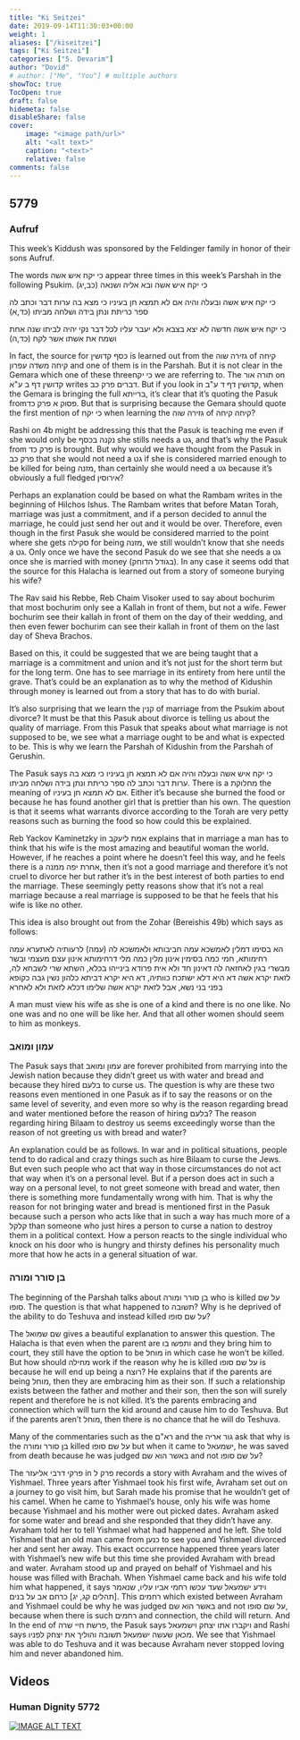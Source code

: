 ```yaml
---
title: "Ki Seitzei"
date: 2019-09-14T11:30:03+00:00
weight: 1
aliases: ["/kiseitzei"]
tags: ["Ki Seitzei"]
categories: ["5. Devarim"]
author: "Dovid"
# author: ["Me", "You"] # multiple authors
showToc: true
TocOpen: true
draft: false
hidemeta: false
disableShare: false
cover:
    image: "<image path/url>"
    alt: "<alt text>"
    caption: "<text>"
    relative: false
comments: false
---
```

 ## 5779
 ### Aufruf
This week’s Kiddush was sponsored by the Feldinger family in honor of their sons Aufruf.

The words כי יקח איש אשה appear three times in this week’s Parshah in the following Psukim.
כי יקח איש אשה ובא אליה ושנאה (כב,יג)

כי יקח איש אשה ובעלה והיה אם לא תמצא חן בעיניו כי  מצא בה ערות דבר וכתב לה ספר כריתת ונתן בידה ושלחה מביתו (כד,א)

כי יקח איש אשה חדשה לא יצא בצבא ולא יעבר עליו לכל דבר נקי יהיה לביתו שנה אחת ושמח את אשתו אשר  לקח (כד,ה)

In fact, the source for כסף קדושין is learned out from the גזירה שוה of קיחה קיחה משדה עפרון and one of them is in the Parshah. But it is not clear in the Gemara which one of these threeכי יקח  we are referring to. The תורה אור on קדושין דף ב ע"א writes דברים פרק כב. But if you look in קדושין דף ד ע"ב, when the Gemara is bringing the full ברייתא, it’s clear that it’s quoting the Pasuk fromפסוק א  פרק כד. But that is surprising because the Gemara should quote the first mention of כי יקח when learning the גזירה שוה of קיחה קיחה?

Rashi on 4b might be addressing this that the Pasuk is teaching me even if she would only be נקנה בכסף she stills needs a גט, and that’s why the Pasuk from פרק כד is brought. But why would we have thought from the Pasuk in פרק כב that she would not need a גט if she is considered married enough to be killed for being מזנה, than certainly she would need a גט because it’s obviously a full fledged אירוסין?  

Perhaps an explanation could be based on what the Rambam writes in the beginning of Hilchos Ishus. The Rambam writes that before Matan Torah, marriage was just a commitment, and if a person decided to annul the marriage, he could just send her out and it would be over. Therefore, even though in the first Pasuk she would be considered married to the point where she gets סקילה for being מזנה, we still wouldn’t know that she needs a גט. Only once we have the second Pasuk do we see that she needs a גט once she is married with money (בגודל הדוחק).
In any case it seems odd that the source for this Halacha is learned out from a story of someone burying his wife?

The Rav said his Rebbe, Reb Chaim Visoker used to say about bochurim that most bochurim only see a Kallah in front of them, but not a wife. Fewer bochurim see their kallah in front of them on the day of their wedding, and then even fewer bochurim can see their kallah in front of them on the last day of Sheva Brachos.

Based on this, it could be suggested that we are being taught that a marriage is a commitment and union and it’s not just for the short term but for the long term. One has to see marriage in its entirety from here until the grave. That’s could be an explanation as to why the method of Kidushin through money is learned out from a story that has to do with burial.

It’s also surprising that we learn the קנין of marriage from the Psukim about divorce? It must be that this Pasuk about divorce is telling us about the quality of marriage. From this Pasuk that speaks about what marriage is not supposed to be, we see what a marriage ought to be and what is expected to be. This is why we learn the Parshah of Kidushin from the Parshah of Gerushin.   

The Pasuk says כי יקח איש אשה ובעלה והיה אם לא תמצא חן בעיניו כי מצא בה ערות דבר וכתב לה ספר כריתת ונתן בידה ושלחה מביתו. There is a מחלוקת the meaning of אם לא תמצא חן בעיניו. Either it’s because she burned the food or because he has found another girl that is prettier than his own. The question is that it seems what warrants divorce according to the Torah are very petty reasons such as burning the food so how could this be explained.

Reb Yackov Kaminetzky in אמת ליעקב explains that in marriage a man has to think that his wife is the most amazing and beautiful woman the world. However, if he reaches a point where he doesn’t feel this way, and he feels there is a אחרת יפה ממנה, then it’s not a good marriage and therefore it’s not cruel to divorce her but rather it’s in the best interest of both parties to end the marriage. These seemingly petty reasons show that it’s not a real marriage because a real marriage is supposed to be that he feels that his wife is like no other.

This idea is also brought out from the Zohar (Bereishis 49b) which says as follows:

הא בסימו דמלין לאמשכא עמה חביבותא ולאמשכא לה (עמה) לרעותיה לאתערא עמה רחימותא, חמי כמה בסימין אינון מלין כמה מלי דרחימותא אינון עצם מעצמי ובשר מבשרי בגין לאחזאה לה דאינון חד ולא אית פרודא בינייהו בכלא, השתא שרי לשבחא לה, לזאת יקרא אשה דא היא דלא ישתכח כוותיה, דא היא יקרא דביתא כלהון נשין גבה כקופא בפני בני נשא, אבל לזאת יקרא אשה שלימו דכלא לזאת ולא לאחרא

A man must view his wife as she is one of a kind and there is no one like. No one was and no one will be like her. And that all other women should seem to him as monkeys.
 ### עמון ומואב
The Pasuk says that עמון ומואב are forever prohibited from marrying into the Jewish nation because they didn’t greet us with water and bread and because they hired בלעם to curse us. The question is why are these two reasons even mentioned in one Pasuk as if to say the reasons or on the same level of severity, and even more so why is the reason regarding bread and water mentioned before the reason of hiring בלעם? The reason regarding hiring Bilaam to destroy us seems exceedingly worse than the reason of not greeting us with bread and water?

An explanation could be as follows. In war and in political situations, people tend to do radical and crazy things such as hire Bilaam to curse the Jews. But even such people who act that way in those circumstances do not act that way when it’s on a personal level. But if a person does act in such a way on a personal level, to not greet someone with bread and water, then there is something more fundamentally wrong with him. That is why the reason for not bringing water and bread is mentioned first in the Pasuk because such a person who acts like that in such a way has much more of a קלקל than someone who just hires a person to curse a nation to destroy them in a political context. How a person reacts to the single individual who knock on his door who is hungry and thirsty defines his personality much more that how he acts in a general situation of war.
 ### בן סורר ומורה
The beginning of the Parshah talks about בן סורר ומורה who is killed על שם סופו. The question is that what happened to תשובה? Why is he deprived of the ability to do Teshuva and instead killed על שם סופו?

The שם שמואל gives a beautiful explanation to answer this question. The Halacha is that even when the parent are ותפשו בו and they bring him to court, they still have the option to be מוחל in which case he won’t be killed. But how should מחילה work if the reason why he is killed על שם סופו is because he will end up being a רוצח? He explains that if the parents are being מוחל, then they are embracing him as their son. If such a relationship exists between the father and mother and their son, then the son will surely repent and therefore he is not killed. It’s the parents embracing and connection which will turn the kid around and cause him to do Teshuva. But if the parents aren’t מוחל, then there is no chance that he will do Teshuva.

Many of the commentaries such as the רא"ם and the גור אריה ask that why is the בן סורר ומורה killed על שם סופו but when it came to ישמעאל, he was saved from death because he was judged באשר הוא שם and not על שם סופו?

The פרקי דרבי אליעזר in פרק ל records a story with Avraham and the wives of Yishmael. Three years after Yishmael took his first wife, Avraham set out on a journey to go visit him, but Sarah made his promise that he wouldn’t get of his camel. When he came to Yishmael’s house, only his wife was home because Yishmael and his mother were out picked dates. Avraham asked for some water and bread and she responded that they didn’t have any. Avraham told her to tell Yishmael what had happened and he left. She told Yishmael that an old man came from כנען to see you and Yishmael divorced her and sent her away. This exact occurrence happened three years later with Yishmael’s new wife but this time she provided Avraham with bread and water. Avraham stood up and prayed on behalf of Yishmael and his house was filled with Brachah. When Yishmael came back and his wife told him what happened, it says וידע ישמעאל שעד עכשו רחמי אביו עליו, שנאמר [תהלים קג, יג] כרחם אב על בנים. This רחמים which existed between Avraham and Yishmael could be why he was judged באשר הוא שם and not על שם סופו, because when there is such רחמים and connection, the child will return. And In the end of פרשת חיי שרה, the Pasuk says ויקברו אתו יצחק וישמעאל and Rashi says מכאן שעשה ישמעאל תשובה והוליך את יצחק לפניו. We see that Yishmael was able to do Teshuva and it was because Avraham never stopped loving him and never abandoned him.
 ## Videos
 ### Human Dignity 5772
 [![IMAGE ALT TEXT](http://img.youtube.com/vi/hUPXkeKvB4o/0.jpg)](http://www.youtube.com/watch?v=hUPXkeKvB4o "Video Title")
